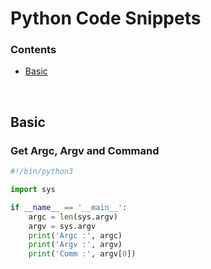 
# Python Code Snippets

### Contents
+ [Basic](#basic)
<br>

## Basic

### Get Argc, Argv and Command
   
```python
#!/bin/python3

import sys

if __name__ == '__main__':
    argc = len(sys.argv)
    argv = sys.argv 
    print('Argc :', argc)
    print('Argv :', argv)
    print('Comm :', argv[0])
```
